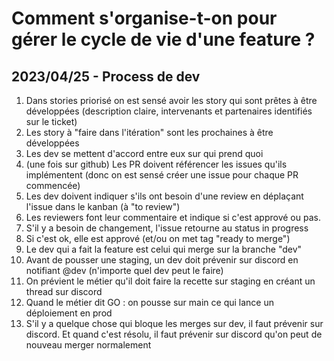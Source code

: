 # Comment s'organise-t-on pour gérer le cycle de vie d'une feature ?

## 2023/04/25 - Process de dev

1. Dans stories priorisé on est sensé avoir les story qui sont prêtes à être développées (description claire, intervenants et partenaires identifiés sur le ticket)
2. Les story à "faire dans l'itération" sont les prochaines à être développées
3. Les dev se mettent d'accord entre eux sur qui prend quoi
4. (une fois sur github) Les PR doivent référencer les issues qu'ils implémentent (donc on est sensé créer une issue pour chaque PR commencée)
5. Les dev doivent indiquer s'ils ont besoin d'une review en déplaçant l'issue dans le kanban (à "to review")
6. Les reviewers font leur commentaire et indique si c'est apprové ou pas.
7. S'il y a besoin de changement, l'issue retourne au status in progress
8. Si c'est ok, elle est apprové (et/ou on met tag "ready to merge")
9. Le dev qui a fait la feature est celui qui merge sur la branche "dev"
10. Avant de pousser une staging, un dev doit prévenir sur discord en notifiant @dev (n'importe quel dev peut le faire)
11. On prévient le métier qu'il doit faire la recette sur staging en créant un thread sur discord
12. Quand le métier dit GO : on pousse sur main ce qui lance un déploiement en prod
13. S'il y a quelque chose qui bloque les merges sur dev, il faut prévenir sur discord. Et quand c'est résolu, il faut prévenir sur discord qu'on peut de nouveau merger normalement
